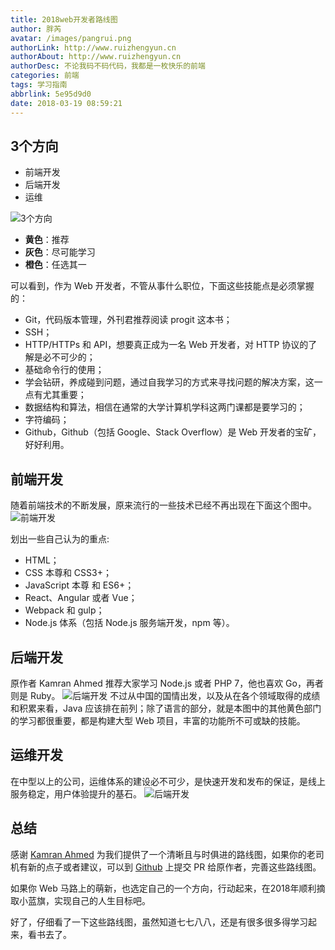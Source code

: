 ```yaml
---
title: 2018web开发者路线图
author: 胖芮
avatar: /images/pangrui.png
authorLink: http://www.ruizhengyun.cn
authorAbout: http://www.ruizhengyun.cn
authorDesc: 不论我码不码代码，我都是一枚快乐的前端
categories: 前端
tags: 学习指南
abbrlink: 5e95d9d0
date: 2018-03-19 08:59:21
---
```

## 3个方向
* 前端开发
* 后端开发
* 运维
<!--more-->

![3个方向](5e95d9d0/1.jpg)
* **黄色**：推荐
* **灰色**：尽可能学习
* **橙色**：任选其一

可以看到，作为 Web 开发者，不管从事什么职位，下面这些技能点是必须掌握的：
* Git，代码版本管理，外刊君推荐阅读 progit 这本书；
* SSH；
* HTTP/HTTPs 和 API，想要真正成为一名 Web 开发者，对 HTTP 协议的了解是必不可少的；
* 基础命令行的使用；
* 学会钻研，养成碰到问题，通过自我学习的方式来寻找问题的解决方案，这一点有尤其重要；
* 数据结构和算法，相信在通常的大学计算机学科这两门课都是要学习的；
* 字符编码；
* Github，Github（包括 Google、Stack Overflow）是 Web 开发者的宝矿，好好利用。


## 前端开发
随着前端技术的不断发展，原来流行的一些技术已经不再出现在下面这个图中。
![前端开发](5e95d9d0/2.jpg)

划出一些自己认为的重点:
* HTML；
* CSS 本尊和 CSS3+；
* JavaScript 本尊 和 ES6+；
* React、Angular 或者 Vue；
* Webpack 和 gulp；
* Node.js 体系（包括 Node.js 服务端开发，npm 等）。

## 后端开发
原作者 Kamran Ahmed 推荐大家学习 Node.js 或者 PHP 7，他也喜欢 Go，再者则是 Ruby。
![后端开发](5e95d9d0/3.jpg)
不过从中国的国情出发，以及从在各个领域取得的成绩和积累来看，Java 应该排在前列；除了语言的部分，就是本图中的其他黄色部门的学习都很重要，都是构建大型 Web 项目，丰富的功能所不可或缺的技能。

## 运维开发
在中型以上的公司，运维体系的建设必不可少，是快速开发和发布的保证，是线上服务稳定，用户体验提升的基石。
![后端开发](5e95d9d0/4.jpg)

## 总结
感谢 [Kamran Ahmed](https://github.com/kamranahmedse/developer-roadmap) 为我们提供了一个清晰且与时俱进的路线图，如果你的老司机有新的点子或者建议，可以到 [Github](https://github.com/kamranahmedse/developer-roadmap) 上提交 PR 给原作者，完善这些路线图。

如果你 Web 马路上的萌新，也选定自己的一个方向，行动起来，在2018年顺利摘取小蓝旗，实现自己的人生目标吧。

好了，仔细看了一下这些路线图，虽然知道七七八八，还是有很多很多得学习起来，看书去了。

